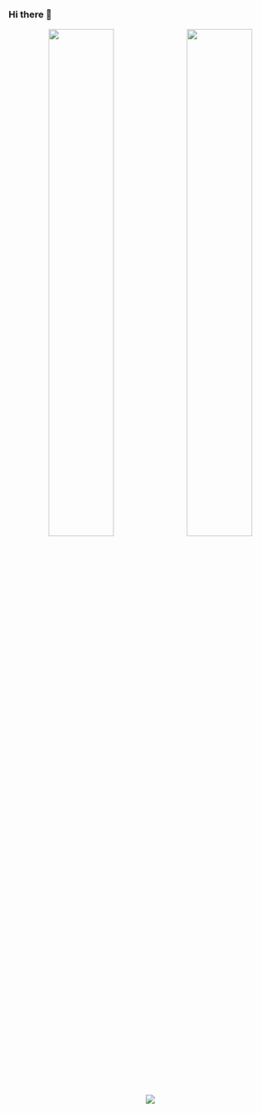 ### Hi there 👋

<!--
**ranjeetrocky/ranjeetrocky** is a ✨ _special_ ✨ repository because its `README.md` (this file) appears on your GitHub profile.

Here are some ideas to get you started:

- 🔭 I’m currently working on ...
- 🌱 I’m currently learning ...
- 👯 I’m looking to collaborate on ...
- 🤔 I’m looking for help with ...
- 💬 Ask me about ...
- 📫 How to reach me: ...
- 😄 Pronouns: ...
- ⚡ Fun fact: ...
-->
<!-- <details>
  <summary>Github Stats</summary> -->
  <p align="center">
    <img width="48%" src="https://github-readme-stats.vercel.app/api?username=ranjeetrocky&show_icons=true&theme=tokyonight" />
    <img width="48%" src="https://github-readme-streak-stats.herokuapp.com/?user=ranjeetrocky&theme=tokyonight" /></br></br>
    <img src="https://views.whatilearened.today/views/github/ranjeetrocky/views.svg" />
  </p>
<!-- </details> -->